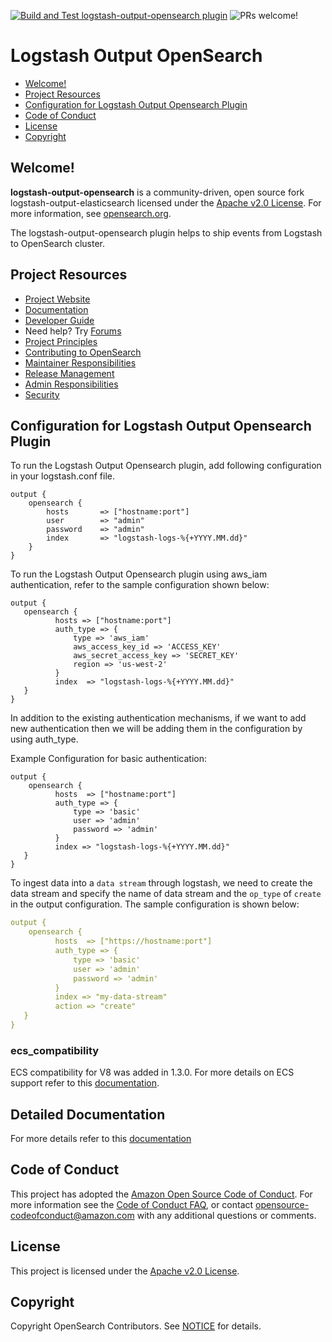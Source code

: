 [![Build and Test logstash-output-opensearch plugin](https://github.com/opensearch-project/logstash-output-opensearch/actions/workflows/CI.yml/badge.svg)](https://github.com/opensearch-project/logstash-output-opensearch/actions/workflows/CI.yml)
![PRs welcome!](https://img.shields.io/badge/PRs-welcome!-success)
# Logstash Output OpenSearch

- [Welcome!](#welcome)
- [Project Resources](#project-resources)
- [Configuration for Logstash Output Opensearch Plugin](#configuration-for-logstash-output-opensearch-plugin)
- [Code of Conduct](#code-of-conduct)
- [License](#license)
- [Copyright](#copyright)

## Welcome!

**logstash-output-opensearch** is a community-driven, open source fork logstash-output-elasticsearch licensed under the [Apache v2.0 License](LICENSE). For more information, see [opensearch.org](https://opensearch.org/).

The logstash-output-opensearch plugin helps to ship events from Logstash to OpenSearch cluster.

## Project Resources

* [Project Website](https://opensearch.org/)
* [Documentation](https://opensearch.org/docs/clients/logstash/index/)
* [Developer Guide](DEVELOPER_GUIDE.md)
* Need help? Try [Forums](https://discuss.opendistrocommunity.dev/)
* [Project Principles](https://opensearch.org/#principles)
* [Contributing to OpenSearch](CONTRIBUTING.md)
* [Maintainer Responsibilities](MAINTAINERS.md)
* [Release Management](RELEASING.md)
* [Admin Responsibilities](ADMINS.md)
* [Security](SECURITY.md)

## Configuration for Logstash Output Opensearch Plugin

To run the Logstash Output Opensearch plugin, add following configuration in your logstash.conf file.
```
output {
    opensearch {
        hosts       => ["hostname:port"]
        user        => "admin"
        password    => "admin"
        index       => "logstash-logs-%{+YYYY.MM.dd}"
    }
}
```

To run the Logstash Output Opensearch plugin using aws_iam authentication, refer to the sample configuration shown below:
```
output {        
   opensearch {     
          hosts => ["hostname:port"]              
          auth_type => {    
              type => 'aws_iam'     
              aws_access_key_id => 'ACCESS_KEY'     
              aws_secret_access_key => 'SECRET_KEY'     
              region => 'us-west-2'         
          }         
          index  => "logstash-logs-%{+YYYY.MM.dd}"      
   }            
}
```

In addition to the existing authentication mechanisms, if we want to add new authentication then we will be adding them in the configuration by using auth_type.

Example Configuration for basic authentication:
```
output {    
    opensearch {        
          hosts  => ["hostname:port"]     
          auth_type => {            
              type => 'basic'           
              user => 'admin'           
              password => 'admin'           
          }             
          index => "logstash-logs-%{+YYYY.MM.dd}"       
   }            
}  
```

To ingest data into a `data stream` through logstash, we need to create the data stream and specify the name of data stream and the `op_type` of `create` in the output configuration. The sample configuration is shown below:

```yml
output {    
    opensearch {        
          hosts  => ["https://hostname:port"]     
          auth_type => {            
              type => 'basic'           
              user => 'admin'           
              password => 'admin'           
          }
          index => "my-data-stream"
          action => "create"
   }            
}               
```
### ecs_compatibility
ECS compatibility for V8 was added in 1.3.0. For more details on ECS support refer to this [documentation](docs/ecs_compatibility.md).

## Detailed Documentation   
For more details refer to this [documentation](https://opensearch.org/docs/latest/clients/logstash/ship-to-opensearch/#opensearch-output-plugin)

## Code of Conduct

This project has adopted the [Amazon Open Source Code of Conduct](CODE_OF_CONDUCT.md). For more information see the [Code of Conduct FAQ](https://aws.github.io/code-of-conduct-faq), or contact [opensource-codeofconduct@amazon.com](mailto:opensource-codeofconduct@amazon.com) with any additional questions or comments.

## License

This project is licensed under the [Apache v2.0 License](LICENSE).

## Copyright

Copyright OpenSearch Contributors. See [NOTICE](NOTICE) for details.